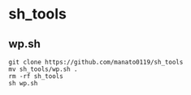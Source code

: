 # sh_tools


## wp.sh
```
git clone https://github.com/manato0119/sh_tools
mv sh_tools/wp.sh .
rm -rf sh_tools
sh wp.sh
```
